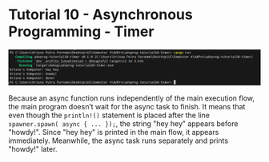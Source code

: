 # Tutorial 10 - Asynchronous Programming - Timer

![img](/img/img.png)

Because an async function runs independently of the main execution flow, the main program doesn’t wait for the async task to finish. It means that even though the `println!()` statement is placed after the line `spawner.spawn( async { ... });`, the string "hey hey" appears before "howdy!". Since "hey hey" is printed in the main flow, it appears immediately. Meanwhile, the async task runs separately and prints "howdy!" later. 




